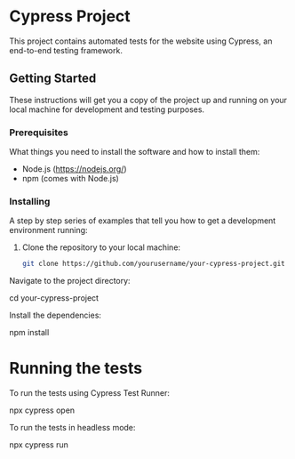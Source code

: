 # Cypress Project

This project contains automated tests for the website using Cypress, an end-to-end testing framework.

## Getting Started

These instructions will get you a copy of the project up and running on your local machine for development and testing purposes.

### Prerequisites

What things you need to install the software and how to install them:

- Node.js (https://nodejs.org/)
- npm (comes with Node.js)

### Installing

A step by step series of examples that tell you how to get a development environment running:

1. Clone the repository to your local machine:
   ```sh
   git clone https://github.com/yourusername/your-cypress-project.git


Navigate to the project directory:

cd your-cypress-project

Install the dependencies:

npm install

# Running the tests

To run the tests using Cypress Test Runner:

npx cypress open

To run the tests in headless mode:

npx cypress run
